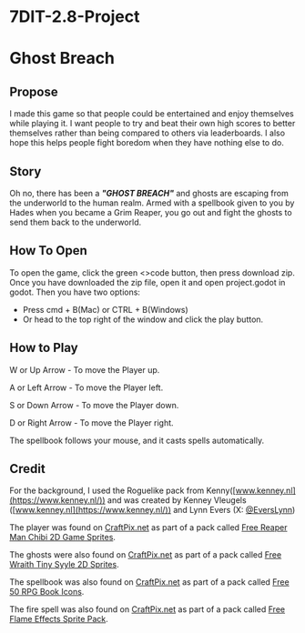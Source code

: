 # 7DIT-2.8-Project

# Ghost Breach


## Propose
I made this game so that people could be entertained and enjoy themselves while playing it. I want people to try and beat their own high scores to better themselves rather than being compared to others via leaderboards. I also hope this helps people fight boredom when they have nothing else to do.

## Story
Oh no, there has been a ***"GHOST BREACH"*** and ghosts are escaping from the underworld to the human realm. Armed with a spellbook given to you by Hades when you became a Grim Reaper, you go out and fight the ghosts to send them back to the underworld.

## How To Open
To open the game, click the green <>code button, then press download zip. Once you have downloaded the zip file, open it and open project.godot in godot. Then you have two options:
- Press cmd + B(Mac) or CTRL + B(Windows)
- Or head to the top right of the window and click the play button.

## How to Play
W or Up Arrow - To move the Player up.

A or Left Arrow - To move the Player left.

S or Down Arrow - To move the Player down.

D or Right Arrow - To move the Player right.

The spellbook follows your mouse, and it casts spells automatically.

## Credit
For the background, I used the Roguelike pack from Kenny([www.kenney.nl](https://www.kenney.nl/)) and was created by Kenney Vleugels ([www.kenney.nl](https://www.kenney.nl/)) and Lynn Evers (X: [@EversLynn](https://twitter.com/everslynn))

The player was found on [CraftPix.net](https://craftpix.net/) as part of a pack called [Free Reaper Man Chibi 2D Game Sprites](https://craftpix.net/freebies/free-reaper-man-chibi-2d-game-sprites/?num=1&count=94&sq=reaper%20man&pos=4).

The ghosts were also found on [CraftPix.net](https://craftpix.net/) as part of a pack called [Free Wraith Tiny Syyle 2D Sprites](https://craftpix.net/freebies/free-wraith-tiny-style-2d-sprites/?num=1&count=3&sq=wraith&pos=2).

The spellbook was also found on [CraftPix.net](https://craftpix.net/) as part of a pack called [Free 50 RPG Book Icons](https://craftpix.net/freebies/free-50-rpg-book-icons/?num=1&count=46&sq=spell%20book&pos=10).

The fire spell was also found on [CraftPix.net](https://craftpix.net/) as part of a pack called [Free Flame Effects Sprite Pack](https://craftpix.net/freebies/free-flame-effects-sprite-pack/?num=1&count=21&sq=flame&pos=13).

